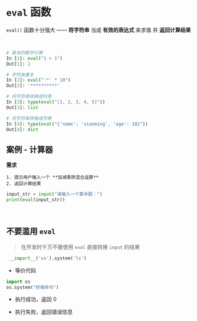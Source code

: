 # `eval` 函数

`eval()` 函数十分强大 —— **将字符串** 当成 **有效的表达式** 来求值 并 **返回计算结果**

​    
```python
# 基本的数学计算
In [1]: eval("1 + 1")
Out[1]: 2    

# 字符串重复
In [2]: eval("'*' * 10")
Out[2]: '**********'

# 将字符串转换成列表
In [3]: type(eval("[1, 2, 3, 4, 5]"))
Out[3]: list

# 将字符串转换成字典
In [4]: type(eval("{'name': 'xiaoming', 'age': 18}"))
Out[4]: dict
```




## 案例 - 计算器

**需求**

    1. 提示用户输入一个 **加减乘除混合运算**
    2. 返回计算结果

```python
input_str = input("请输入一个算术题：")
print(eval(input_str))
```


​    

## 不要滥用 `eval`

> 在开发时千万不要使用 `eval` 直接转换 `input` 的结果​   

```python
 __import__('os').system('ls')
```


  * 等价代码

```python
import os
os.system("终端命令")
```

  * 执行成功，返回 0

  * 执行失败，返回错误信息

